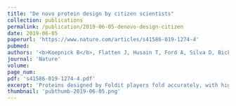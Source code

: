 ```yaml
---
title: "De novo protein design by citizen scientists"
collection: publications
permalink: /publication/2019-06-05-denovo-design-citizen
date: 2019-06-05
paperurl: 'https://www.nature.com/articles/s41586-019-1274-4'
pubmed: 
authors: '<b>Koepnick B</b>, Flatten J, Husain T, Ford A, Silva D, Bick MJ, Bauer A, Liu G, Ishida Y, Boykov A, Estep RD, Kleinfelter S, Nørgård-Solano T, Wei L, Foldit Players, Montelione GT, DiMaio F, Popović Z, Khatib F, Cooper S, Baker D'
journal: 'Nature'
volume:
page_num:
pdf: 's41586-019-1274-4.pdf'
excerpt: 'Proteins designed by Foldit players fold accurately, with high stability, and span a diversity of protein folds.'
thumbnail: 'pubthumb-2019-06-05.png'
---
```


